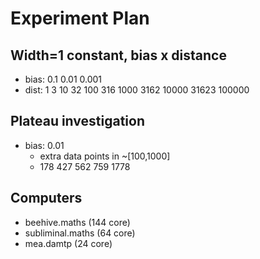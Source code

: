 # Experiment Plan

## Width=1 constant, bias x distance
- bias: 0.1 0.01 0.001
- dist: 1 3 10 32 100 316 1000 3162 10000 31623 100000

## Plateau investigation
- bias: 0.01
    - extra data points in ~[100,1000]
    - 178 427 562 759 1778

## Computers
- beehive.maths (144 core)
- subliminal.maths (64 core)
- mea.damtp (24 core)
